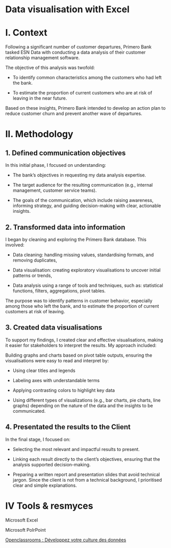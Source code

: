 # Data visualisation with Excel
# I. Context
Following a significant number of customer departures, Primero Bank tasked ESN Data with conducting a data analysis of their customer relationship management software.

The objective of this analysis was twofold:

- To identify common characteristics among the customers who had left the bank.

- To estimate the proportion of current customers who are at risk of leaving in the near future.

Based on these insights, Primero Bank intended to develop an action plan to reduce customer churn and prevent another wave of departures.

# II. Methodology
## 1. Defined communication objectives
In this initial phase, I focused on understanding:

- The bank’s objectives in requesting my data analysis expertise.

- The target audience for the resulting communication (e.g., internal management, customer service teams).

- The goals of the communication, which include raising awareness, informing strategy, and guiding decision-making with clear, actionable insights.

## 2. Transformed data into information
I began by cleaning and exploring the Primero Bank database. This involved:

- Data cleaning: handling missing values, standardising formats, and removing duplicates,

- Data visualisation: creating exploratory visualisations to uncover initial patterns or trends,

- Data analysis using a range of tools and techniques, such as: statistical functions, filters, aggregations, pivot tables.

The purpose was to identify patterns in customer behavior, especially among those who left the bank, and to estimate the proportion of current customers at risk of leaving.

## 3. Created data visualisations
To support my findings, I created clear and effective visualisations, making it easier for stakeholders to interpret the results. My approach included:

Building graphs and charts based on pivot table outputs, ensuring the visualisations were easy to read and interpret by:

- Using clear titles and legends

- Labeling axes with understandable terms

- Applying contrasting colors to highlight key data

- Using different types of visualizations (e.g., bar charts, pie charts, line graphs) depending on the nature of the data and the insights to be communicated.

## 4. Presentated the results to the Client
In the final stage, I focused on:

- Selecting the most relevant and impactful results to present.

- Linking each result directly to the client’s objectives, ensuring that the analysis supported decision-making.

- Preparing a written report and presentation slides that avoid technical jargon. Since the client is not from a technical background, I prioritised clear and simple explanations.

# IV Tools & resmyces
Microsoft Excel

Microsoft PoIrPoint

[Openclassrooms : Développez votre culture des données](https://openclassrooms.com/fr/courses/7869811-developpez-votre-culture-des-donnees)
